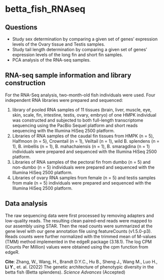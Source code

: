 # betta_fish_RNAseq

## Questions
-	Study sex determination by comparing a given set of genes’ expression levels of the Ovary tissue and Testis samples.
-	Study tail length determination by comparing a given set of genes’ expression levels of the long fin and short fin samples.
-	PCA analysis of the RNA-seq samples.

## RNA-seq sample information and library construction
For the RNA-Seq analysis, two-month-old fish individuals were used. Four independent RNA libraries were prepared and sequenced: 
1. library of pooled RNA samples of 11 tissues (brain, liver, muscle, eye, skin, scale, fin, intestine, testis, ovary, embryo) of one HMPK individual was constructed and subjected to both full-length transcriptome sequencing using the PacBio Sequel platform and short reads sequencing with the Illumina HiSeq 2500 platform. 
2. Libraries of RNA samples of the caudal fin tissues from HMPK (n = 5), Halfmoon (n = 5), Crowntail (n = 1), Veiltail (n = 1), wild B. splendens (n = 1), B. imbellis (n = 1), B. mahachaiensis (n = 1), B. smaragdina (n = 1) individuals were prepared and sequenced with the Illumina HiSeq 2500 platform. 
3. Libraries of RNA samples of the pectoral fin from dumbo (n = 5) and non-dumbo (n = 5) individuals were prepared and sequenced with the Illumina HiSeq 2500 platform. 
4. Libraries of ovary RNA samples from female (n = 5) and testis samples from male (n = 5) individuals were prepared and sequenced with the Illumina HiSeq 2500 platform. 

## Data analysis
The raw sequencing data were first processed by removing adapters and low-quality reads. The resulting clean paired-end reads were mapped to our assembly using STAR. Then the read counts were summarized at the gene level with our gene annotation file using featureCounts (v1.5.0-p3). Reads counts were further normalized with the trimmed mean of M-values (TMM) method implemented in the edgeR package (3.18.1). The log CPM (Counts Per Million) values were obtained using the cpm function from edgeR.

**Cite**: Zhang, W., Wang, H., Brandt D.Y.C., Hu B., Sheng J., Wang M., Luo H., **Li Y**., et. al. (2022) The genetic architecture of phenotypic diversity in the betta fish (Betta splendens). *Science Advances* (Accepted)  
